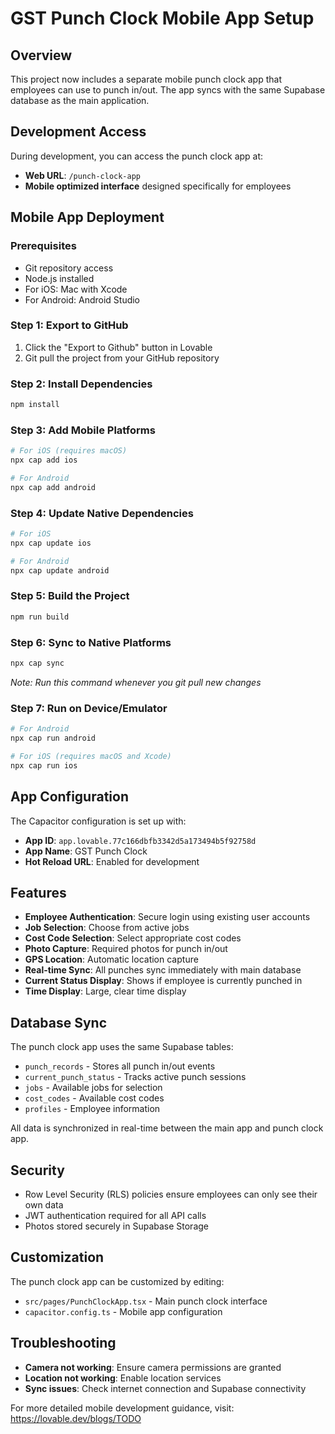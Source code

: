 # GST Punch Clock Mobile App Setup

## Overview
This project now includes a separate mobile punch clock app that employees can use to punch in/out. The app syncs with the same Supabase database as the main application.

## Development Access
During development, you can access the punch clock app at:
- **Web URL**: `/punch-clock-app`
- **Mobile optimized interface** designed specifically for employees

## Mobile App Deployment

### Prerequisites
- Git repository access
- Node.js installed
- For iOS: Mac with Xcode
- For Android: Android Studio

### Step 1: Export to GitHub
1. Click the "Export to Github" button in Lovable
2. Git pull the project from your GitHub repository

### Step 2: Install Dependencies
```bash
npm install
```

### Step 3: Add Mobile Platforms
```bash
# For iOS (requires macOS)
npx cap add ios

# For Android
npx cap add android
```

### Step 4: Update Native Dependencies
```bash
# For iOS
npx cap update ios

# For Android  
npx cap update android
```

### Step 5: Build the Project
```bash
npm run build
```

### Step 6: Sync to Native Platforms
```bash
npx cap sync
```
*Note: Run this command whenever you git pull new changes*

### Step 7: Run on Device/Emulator
```bash
# For Android
npx cap run android

# For iOS (requires macOS and Xcode)
npx cap run ios
```

## App Configuration
The Capacitor configuration is set up with:
- **App ID**: `app.lovable.77c166dbfb3342d5a173494b5f92758d`
- **App Name**: GST Punch Clock
- **Hot Reload URL**: Enabled for development

## Features
- **Employee Authentication**: Secure login using existing user accounts
- **Job Selection**: Choose from active jobs
- **Cost Code Selection**: Select appropriate cost codes
- **Photo Capture**: Required photos for punch in/out
- **GPS Location**: Automatic location capture
- **Real-time Sync**: All punches sync immediately with main database
- **Current Status Display**: Shows if employee is currently punched in
- **Time Display**: Large, clear time display

## Database Sync
The punch clock app uses the same Supabase tables:
- `punch_records` - Stores all punch in/out events
- `current_punch_status` - Tracks active punch sessions
- `jobs` - Available jobs for selection
- `cost_codes` - Available cost codes
- `profiles` - Employee information

All data is synchronized in real-time between the main app and punch clock app.

## Security
- Row Level Security (RLS) policies ensure employees can only see their own data
- JWT authentication required for all API calls
- Photos stored securely in Supabase Storage

## Customization
The punch clock app can be customized by editing:
- `src/pages/PunchClockApp.tsx` - Main punch clock interface
- `capacitor.config.ts` - Mobile app configuration

## Troubleshooting
- **Camera not working**: Ensure camera permissions are granted
- **Location not working**: Enable location services
- **Sync issues**: Check internet connection and Supabase connectivity

For more detailed mobile development guidance, visit: https://lovable.dev/blogs/TODO